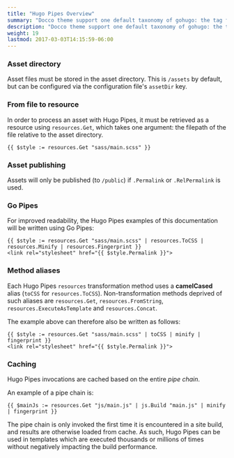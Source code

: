 ```yaml
---
title: "Hugo Pipes Overview"
summary: "Docco theme support one default taxonomy of gohugo: the tag feature."
description: "Docco theme support one default taxonomy of gohugo: the tag feature."
weight: 19
lastmod: 2017-03-03T14:15:59-06:00
---
```


### Asset directory

Asset files must be stored in the asset directory. This is `/assets` by default, but can be configured via the configuration file's `assetDir` key.

### From file to resource

In order to process an asset with Hugo Pipes, it must be retrieved as a resource using `resources.Get`, which takes one argument: the filepath of the file relative to the asset directory.

```
{{ $style := resources.Get "sass/main.scss" }}
```

### Asset publishing

Assets will only be published (to `/public`) if `.Permalink` or `.RelPermalink` is used.

### Go Pipes

For improved readability, the Hugo Pipes examples of this documentation will be written using Go Pipes:

```
{{ $style := resources.Get "sass/main.scss" | resources.ToCSS | resources.Minify | resources.Fingerprint }}
<link rel="stylesheet" href="{{ $style.Permalink }}">
```

### Method aliases

Each Hugo Pipes `resources` transformation method uses a __camelCased__ alias (`toCSS` for `resources.ToCSS`).
Non-transformation methods deprived of such aliases are `resources.Get`, `resources.FromString`, `resources.ExecuteAsTemplate` and `resources.Concat`.

The example above can therefore also be written as follows:
```
{{ $style := resources.Get "sass/main.scss" | toCSS | minify | fingerprint }}
<link rel="stylesheet" href="{{ $style.Permalink }}">
```

### Caching

Hugo Pipes invocations are cached based on the entire _pipe chain_.

An example of a pipe chain is:

```
{{ $mainJs := resources.Get "js/main.js" | js.Build "main.js" | minify | fingerprint }}
```

The pipe chain is only invoked the first time it is encountered in a site build, and results are otherwise loaded from cache. As such, Hugo Pipes can be used in templates which are executed thousands or millions of times without negatively impacting the build performance.


